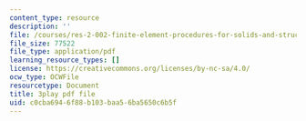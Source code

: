 ```yaml
---
content_type: resource
description: ''
file: /courses/res-2-002-finite-element-procedures-for-solids-and-structures-spring-2010/c0cba6946f88b103baa56ba5650c6b5f_Tf0FDnIUHCI.pdf
file_size: 77522
file_type: application/pdf
learning_resource_types: []
license: https://creativecommons.org/licenses/by-nc-sa/4.0/
ocw_type: OCWFile
resourcetype: Document
title: 3play pdf file
uid: c0cba694-6f88-b103-baa5-6ba5650c6b5f
---
```

